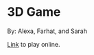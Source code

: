 # 3D Game </n>

By: Alexa, Farhat, and Sarah

<endl>

<a href = "https://insanitycookie.itch.io/castle-run">Link</a> to play online.
